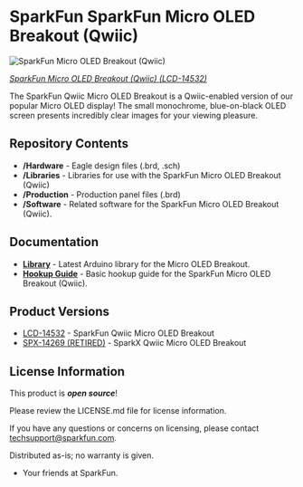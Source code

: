 SparkFun SparkFun Micro OLED Breakout (Qwiic)
========================================

![SparkFun Micro OLED Breakout (Qwiic)](https://cdn.sparkfun.com//assets/parts/1/2/6/2/1/14532-03.jpg)

[*SparkFun Micro OLED Breakout (Qwiic) (LCD-14532)*](https://www.sparkfun.com/products/14532)

The SparkFun Qwiic Micro OLED Breakout is a Qwiic-enabled version of our popular Micro OLED display! The small monochrome, blue-on-black OLED screen presents incredibly clear images for your viewing pleasure. 

Repository Contents
-------------------

* **/Hardware** - Eagle design files (.brd, .sch)
* **/Libraries** - Libraries for use with the SparkFun Micro OLED Breakout (Qwiic)
* **/Production** - Production panel files (.brd)
* **/Software** - Related software for the SparkFun Micro OLED Breakout (Qwiic).

Documentation
--------------
* **[Library](https://github.com/sparkfun/Micro_OLED_Breakout)** - Latest Arduino library for the Micro OLED Breakout.
* **[Hookup Guide](https://learn.sparkfun.com/tutorials/qwiic-micro-oled-hookup-guide)** - Basic hookup guide for the SparkFun Micro OLED Breakout (Qwiic).

Product Versions
----------------
* [LCD-14532](https://www.sparkfun.com/products/14532) - SparkFun Qwiic Micro OLED Breakout
* [SPX-14269 (RETIRED)](https://www.sparkfun.com/products/14269) - SparkX Qwiic Micro OLED Breakout

License Information
-------------------

This product is _**open source**_! 

Please review the LICENSE.md file for license information. 

If you have any questions or concerns on licensing, please contact techsupport@sparkfun.com.

Distributed as-is; no warranty is given.

- Your friends at SparkFun.

_<COLLABORATION CREDIT>_

